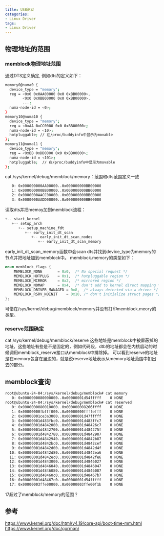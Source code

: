 ```yaml
---
title: USB驱动
categories: 
- Linux Driver
tags:
- Linux Driver
---
```


## 物理地址的范围
### memblodk物理地址范围
通过DTS定义确定, 例如dts的定义如下：
```bash
memory0@numa0 {
  device_type = "memory";
  reg = <0x0 0x0AA00000 0x0 0xBB00000>,
        <0x0 0x0BB00000 0x0 0xBB00000>,
        ...;
  numa-node-id = <0>;
}
memory10@numa10 {
  device_type = "memory";
  reg = <0xAA 0xCC0000 0x0 0xBB00000>; 
  numa-node-id = <10>;
  hotpluggable; // 在/proc/buddyinfo中显示为movable
};
memory11@numa11 {
  device_type = "memory";
  reg = <0xBB 0xDD0000 0x0 0xBB00000>; 
  numa-node-id = <101>;
  hotpluggable;  // 在/proc/buddyinfo中显示为movable
};
```
cat /sys/kernel/debug/memblock/memory：范围和dts范围定义一致
```bash
   0: 0x000000000AA00000..0x000000000BB00000
   1: 0x000000000BB00000..0x000000000BB00000
   2: 0x0000000AACC00000..0x000000000BB00000
   3: 0x0000000AADD00000..0x000000000BB00000
```
读取dts并把memoy加到memblock流程：
```c
+-- start_kernel
   +-- setup_arch
      +-- setup_machine_fdt
         +-- early_init_dt_scan
            +-- early_init_dt_scan_nodes
               +-- early_init_dt_scan_memory
```
early_init_dt_scan_memory函数中会scan dts并找到device_type为memory的节点并把地址加到memblock中。
memblock.memory的类型如下：
```c
enum memblock_flags {
	MEMBLOCK_NONE		= 0x0,	/* No special request */
	MEMBLOCK_HOTPLUG	= 0x1,	/* hotpluggable region */
	MEMBLOCK_MIRROR		= 0x2,	/* mirrored region */
	MEMBLOCK_NOMAP		= 0x4,	/* don't add to kernel direct mapping */
	MEMBLOCK_DRIVER_MANAGED = 0x8,	/* always detected via a driver */
	MEMBLOCK_RSRV_NOINIT	= 0x10,	/* don't initialize struct pages */
};
```
可惜在/sys/kernel/debug/memblock/memory并没有打印memblock.meory的类型。

### reserve范围确定
cat /sys/kernel/debug/memblock/reserve
这些地址是memblock中被屏蔽掉的地址，这些地址有些是不是固定的，例如代码段，dtb的地址都会在内核启动的时候调用memblock_reserve接口从memblock中排除掉。
可以看到reserve的地址是在memory包含在里边的，就是说reserve地址表示从memory地址范围中扣出去的部分。

## memblock查询
```bash
root@ubuntu-24-04:/sys/kernel/debug/memblock# cat memory 
   0: 0x0000000080000000..0x00000001d54fffff    0 NONE
root@ubuntu-24-04:/sys/kernel/debug/memblock# cat reserved 
   0: 0x0000000080010000..0x000000008266ffff    0 NONE
   1: 0x00000000fbfff000..0x00000000ffffefff    0 NONE
   2: 0x00000001ce3a3000..0x00000001d47fffff    0 NONE
   3: 0x00000001d483fbc0..0x00000001d483ffc7    0 NONE
   4: 0x00000001d4842000..0x00000001d48426c7    0 NONE
   5: 0x00000001d4842700..0x00000001d484275f    0 NONE
   6: 0x00000001d4842780..0x00000001d4842907    0 NONE
   7: 0x00000001d4842940..0x00000001d4842b87    0 NONE
   8: 0x00000001d4842bc0..0x00000001d4842cef    0 NONE
   9: 0x00000001d4842d00..0x00000001d4842d4f    0 NONE
  10: 0x00000001d4842d80..0x00000001d4842ea6    0 NONE
  11: 0x00000001d4842ec0..0x00000001d4842fe6    0 NONE
  12: 0x00000001d4843000..0x00000001d4846027    0 NONE
  13: 0x00000001d4846040..0x00000001d4846047    0 NONE
  14: 0x00000001d4846080..0x00000001d4846087    0 NONE
  15: 0x00000001d48460c0..0x00000001d48467b7    0 NONE
  16: 0x00000001d48467c0..0x00000001d54fffff    0 NONE
  17: 0x00000003ffe00000..0x00000003ffe00f1b    0 NONE
```
17超过了memblock/memory的范围？

## 参考
https://www.kernel.org/doc/html/v4.19/core-api/boot-time-mm.html
https://www.kernel.org/doc/gorman/
